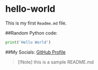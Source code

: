 # hello-world
This is my first `Readme.md` file.

##Random Python code:
```python 
print('Hello World')
```
##My Socials:
[GitHub Profile](https://github.com/amolvyas-6)

>[!Note] this is a sample README.md
